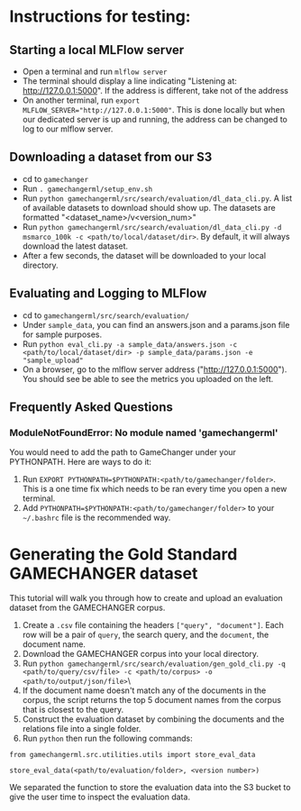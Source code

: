 # Instructions for testing:

## Starting a local MLFlow server

- Open a terminal and run `mlflow server`
- The terminal should display a line indicating "Listening at: http://127.0.0.1:5000". If the address is different, take not of the address
- On another terminal, run `export MLFLOW_SERVER="http://127.0.0.1:5000"`. This is done locally but when our dedicated server is up and running, the address can be changed to log to our mlflow server.

## Downloading a dataset from our S3
- cd to `gamechanger`
- Run `. gamechangerml/setup_env.sh`
- Run `python gamechangerml/src/search/evaluation/dl_data_cli.py`. A list of available datasets to download should show up. The datasets are formatted "<dataset_name>/v<version_num>"
- Run `python gamechangerml/src/search/evaluation/dl_data_cli.py -d msmarco_100k -c <path/to/local/dataset/dir>`. By default, it will always download the latest dataset.
- After a few seconds, the dataset will be downloaded to your local directory.

## Evaluating and Logging to MLFlow
- cd to `gamechangerml/src/search/evaluation/`
- Under `sample_data`, you can find an answers.json and a params.json file for sample purposes.
- Run `python eval_cli.py -a sample_data/answers.json -c <path/to/local/dataset/dir> -p sample_data/params.json -e "sample_upload"`
- On a browser, go to the mlflow server address ("http://127.0.0.1:5000"). You should see be able to see the metrics you uploaded on the left.

## Frequently Asked Questions

### ModuleNotFoundError: No module named 'gamechangerml'

You would need to add the path to GameChanger under your PYTHONPATH. Here are ways to do it:

1. Run `EXPORT PYTHONPATH=$PYTHONPATH:<path/to/gamechanger/folder>`. This is a one time fix which needs to be ran every time you open a new terminal.
2. Add `PYTHONPATH=$PYTHONPATH:<path/to/gamechanger/folder>` to your `~/.bashrc` file is the recommended way.

# Generating the Gold Standard GAMECHANGER dataset

This tutorial will walk you through how to create and upload an evaluation dataset from the GAMECHANGER corpus.

1. Create a `.csv` file containing the headers `["query", "document"]`. Each row will be a pair of `query`, the search query, and the `document`, the document name.
2. Download the GAMECHANGER corpus into your local directory.
3. Run `python gamechangerml/src/search/evaluation/gen_gold_cli.py -q <path/to/query/csv/file> -c <path/to/corpus> -o <path/to/output/json/file>`\
4. If the document name doesn't match any of the documents in the corpus, the script returns the top 5 document names from the corpus that is closest to the query.
5. Construct the evaluation dataset by combining the documents and the relations file into a single folder.
6. Run `python` then run the following commands:
```
from gamechangerml.src.utilities.utils import store_eval_data

store_eval_data(<path/to/evaluation/folder>, <version number>)
```

We separated the function to store the evaluation data into the S3 bucket to give the user time to inspect the evaluation data.
